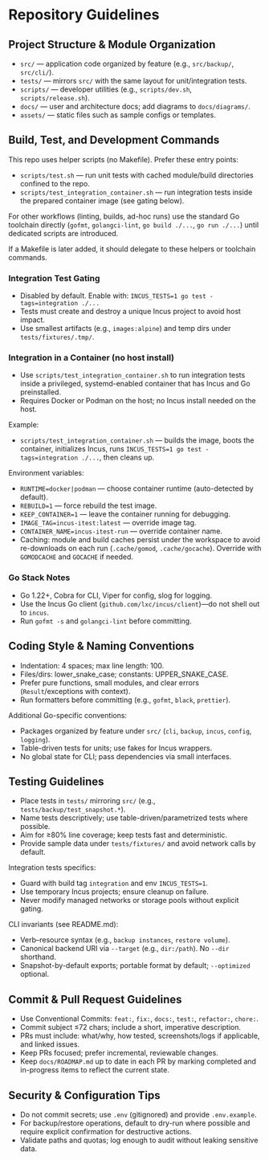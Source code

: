 # Repository Guidelines

## Project Structure & Module Organization
- `src/` — application code organized by feature (e.g., `src/backup/`, `src/cli/`).
- `tests/` — mirrors `src/` with the same layout for unit/integration tests.
- `scripts/` — developer utilities (e.g., `scripts/dev.sh`, `scripts/release.sh`).
- `docs/` — user and architecture docs; add diagrams to `docs/diagrams/`.
- `assets/` — static files such as sample configs or templates.

## Build, Test, and Development Commands
This repo uses helper scripts (no Makefile). Prefer these entry points:

- `scripts/test.sh` — run unit tests with cached module/build directories confined to the repo.
- `scripts/test_integration_container.sh` — run integration tests inside the prepared container image (see gating below).

For other workflows (linting, builds, ad-hoc runs) use the standard Go toolchain directly (`gofmt`, `golangci-lint`, `go build ./...`, `go run ./...`) until dedicated scripts are introduced.

If a Makefile is later added, it should delegate to these helpers or toolchain commands.

### Integration Test Gating
- Disabled by default. Enable with: `INCUS_TESTS=1 go test -tags=integration ./...`
- Tests must create and destroy a unique Incus project to avoid host impact.
- Use smallest artifacts (e.g., `images:alpine`) and temp dirs under `tests/fixtures/.tmp/`.

### Integration in a Container (no host install)
- Use `scripts/test_integration_container.sh` to run integration tests inside a
  privileged, systemd-enabled container that has Incus and Go preinstalled.
- Requires Docker or Podman on the host; no Incus install needed on the host.

Example:
- `scripts/test_integration_container.sh` — builds the image, boots the container, initializes Incus, runs `INCUS_TESTS=1 go test -tags=integration ./...`, then cleans up.

Environment variables:
- `RUNTIME=docker|podman` — choose container runtime (auto-detected by default).
- `REBUILD=1` — force rebuild the test image.
- `KEEP_CONTAINER=1` — leave the container running for debugging.
- `IMAGE_TAG=incus-itest:latest` — override image tag.
- `CONTAINER_NAME=incus-itest-run` — override container name.
- Caching: module and build caches persist under the workspace to avoid re-downloads
  on each run (`.cache/gomod`, `.cache/gocache`). Override with `GOMODCACHE` and
  `GOCACHE` if needed.

### Go Stack Notes
- Go 1.22+, Cobra for CLI, Viper for config, slog for logging.
- Use the Incus Go client (`github.com/lxc/incus/client`)—do not shell out to `incus`.
- Run `gofmt -s` and `golangci-lint` before committing.

## Coding Style & Naming Conventions
- Indentation: 4 spaces; max line length: 100.
- Files/dirs: lower_snake_case; constants: UPPER_SNAKE_CASE.
- Prefer pure functions, small modules, and clear errors (`Result`/exceptions with context).
- Run formatters before committing (e.g., `gofmt`, `black`, `prettier`).

Additional Go-specific conventions:
- Packages organized by feature under `src/` (`cli`, `backup`, `incus`, `config`, `logging`).
- Table-driven tests for units; use fakes for Incus wrappers.
- No global state for CLI; pass dependencies via small interfaces.

## Testing Guidelines
- Place tests in `tests/` mirroring `src/` (e.g., `tests/backup/test_snapshot.*`).
- Name tests descriptively; use table-driven/parametrized tests where possible.
- Aim for ≥80% line coverage; keep tests fast and deterministic.
- Provide sample data under `tests/fixtures/` and avoid network calls by default.

Integration tests specifics:
- Guard with build tag `integration` and env `INCUS_TESTS=1`.
- Use temporary Incus projects; ensure cleanup on failure.
- Never modify managed networks or storage pools without explicit gating.

CLI invariants (see README.md):
- Verb–resource syntax (e.g., `backup instances`, `restore volume`).
- Canonical backend URI via `--target` (e.g., `dir:/path`). No `--dir` shorthand.
- Snapshot-by-default exports; portable format by default; `--optimized` optional.

## Commit & Pull Request Guidelines
- Use Conventional Commits: `feat:`, `fix:`, `docs:`, `test:`, `refactor:`, `chore:`.
- Commit subject ≤72 chars; include a short, imperative description.
- PRs must include: what/why, how tested, screenshots/logs if applicable, and linked issues.
- Keep PRs focused; prefer incremental, reviewable changes.
- Keep `docs/ROADMAP.md` up to date in each PR by marking completed and in-progress items to reflect the current state.

## Security & Configuration Tips
- Do not commit secrets; use `.env` (gitignored) and provide `.env.example`.
- For backup/restore operations, default to dry-run where possible and require explicit confirmation for destructive actions.
- Validate paths and quotas; log enough to audit without leaking sensitive data.
